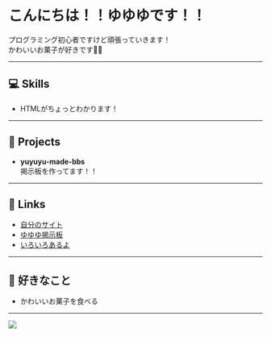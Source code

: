 # こんにちは！！ゆゆゆです！！

プログラミング初心者ですけど頑張っていきます！  
かわいいお菓子が好きです🍬🍰

---

## 💻 Skills
- HTMLがちょっとわかります！

---

## 📝 Projects
- **yuyuyu-made-bbs**  
  掲示板を作ってます！！

---

## 🔗 Links
- [自分のサイト](https://yuyuyu-homepage.netlify.app)
- [ゆゆゆ掲示板](https://yuyuyu-made-bbs.onreder.com)
- [いろいろあるよ](https://shiratama-kotone.github.io/any-app/)

---

## 🍭 好きなこと
- かわいいお菓子を食べる

---

![](https://github-readme-stats.vercel.app/api?username=shiratama-kotone&show_icons=true&theme=tokyonight)
